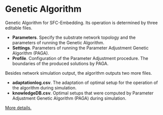 # Genetic Algorithm

Genetic Algorithm for SFC-Embedding. Its operation is determined by three editable files.

* **Parameters**. Specify the substrate network topology and the parameters of running the Genetic Algorithm.
* **Settings**. Parameters of running the Parameter Adjustment Genetic Algorithm (PAGA).
* **Profile**. Configuration of the Parameter Adjustment procedure. The boundaries of the produced solutions by PAGA.

Besides network simulation output, the algorithm outputs two more files.
* **adaptationlog.csv**. The adaptation of optimal setup for the operation of the algorithm during simulation.
* **knowledgeDB.csv**. Optimal setups that were computed by Parameter Adjustment Genetic Algorithm (PAGA) during simulation.

[More details.](https://rodispantelis.github.io/SFC-Embedding/)